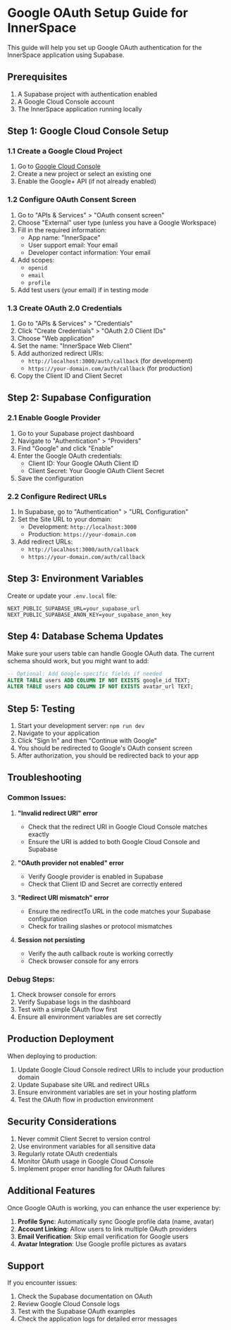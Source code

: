 # Google OAuth Setup Guide for InnerSpace

This guide will help you set up Google OAuth authentication for the InnerSpace application using Supabase.

## Prerequisites

1. A Supabase project with authentication enabled
2. A Google Cloud Console account
3. The InnerSpace application running locally

## Step 1: Google Cloud Console Setup

### 1.1 Create a Google Cloud Project
1. Go to [Google Cloud Console](https://console.cloud.google.com/)
2. Create a new project or select an existing one
3. Enable the Google+ API (if not already enabled)

### 1.2 Configure OAuth Consent Screen
1. Go to "APIs & Services" > "OAuth consent screen"
2. Choose "External" user type (unless you have a Google Workspace)
3. Fill in the required information:
   - App name: "InnerSpace"
   - User support email: Your email
   - Developer contact information: Your email
4. Add scopes:
   - `openid`
   - `email`
   - `profile`
5. Add test users (your email) if in testing mode

### 1.3 Create OAuth 2.0 Credentials
1. Go to "APIs & Services" > "Credentials"
2. Click "Create Credentials" > "OAuth 2.0 Client IDs"
3. Choose "Web application"
4. Set the name: "InnerSpace Web Client"
5. Add authorized redirect URIs:
   - `http://localhost:3000/auth/callback` (for development)
   - `https://your-domain.com/auth/callback` (for production)
6. Copy the Client ID and Client Secret

## Step 2: Supabase Configuration

### 2.1 Enable Google Provider
1. Go to your Supabase project dashboard
2. Navigate to "Authentication" > "Providers"
3. Find "Google" and click "Enable"
4. Enter the Google OAuth credentials:
   - Client ID: Your Google OAuth Client ID
   - Client Secret: Your Google OAuth Client Secret
5. Save the configuration

### 2.2 Configure Redirect URLs
1. In Supabase, go to "Authentication" > "URL Configuration"
2. Set the Site URL to your domain:
   - Development: `http://localhost:3000`
   - Production: `https://your-domain.com`
3. Add redirect URLs:
   - `http://localhost:3000/auth/callback`
   - `https://your-domain.com/auth/callback`

## Step 3: Environment Variables

Create or update your `.env.local` file:

```env
NEXT_PUBLIC_SUPABASE_URL=your_supabase_url
NEXT_PUBLIC_SUPABASE_ANON_KEY=your_supabase_anon_key
```

## Step 4: Database Schema Updates

Make sure your users table can handle Google OAuth data. The current schema should work, but you might want to add:

```sql
-- Optional: Add Google-specific fields if needed
ALTER TABLE users ADD COLUMN IF NOT EXISTS google_id TEXT;
ALTER TABLE users ADD COLUMN IF NOT EXISTS avatar_url TEXT;
```

## Step 5: Testing

1. Start your development server: `npm run dev`
2. Navigate to your application
3. Click "Sign In" and then "Continue with Google"
4. You should be redirected to Google's OAuth consent screen
5. After authorization, you should be redirected back to your app

## Troubleshooting

### Common Issues:

1. **"Invalid redirect URI" error**
   - Check that the redirect URI in Google Cloud Console matches exactly
   - Ensure the URI is added to both Google Cloud Console and Supabase

2. **"OAuth provider not enabled" error**
   - Verify Google provider is enabled in Supabase
   - Check that Client ID and Secret are correctly entered

3. **"Redirect URI mismatch" error**
   - Ensure the redirectTo URL in the code matches your Supabase configuration
   - Check for trailing slashes or protocol mismatches

4. **Session not persisting**
   - Verify the auth callback route is working correctly
   - Check browser console for any errors

### Debug Steps:

1. Check browser console for errors
2. Verify Supabase logs in the dashboard
3. Test with a simple OAuth flow first
4. Ensure all environment variables are set correctly

## Production Deployment

When deploying to production:

1. Update Google Cloud Console redirect URIs to include your production domain
2. Update Supabase site URL and redirect URLs
3. Ensure environment variables are set in your hosting platform
4. Test the OAuth flow in production environment

## Security Considerations

1. Never commit Client Secret to version control
2. Use environment variables for all sensitive data
3. Regularly rotate OAuth credentials
4. Monitor OAuth usage in Google Cloud Console
5. Implement proper error handling for OAuth failures

## Additional Features

Once Google OAuth is working, you can enhance the user experience by:

1. **Profile Sync**: Automatically sync Google profile data (name, avatar)
2. **Account Linking**: Allow users to link multiple OAuth providers
3. **Email Verification**: Skip email verification for Google users
4. **Avatar Integration**: Use Google profile pictures as avatars

## Support

If you encounter issues:

1. Check the Supabase documentation on OAuth
2. Review Google Cloud Console logs
3. Test with the Supabase OAuth examples
4. Check the application logs for detailed error messages 